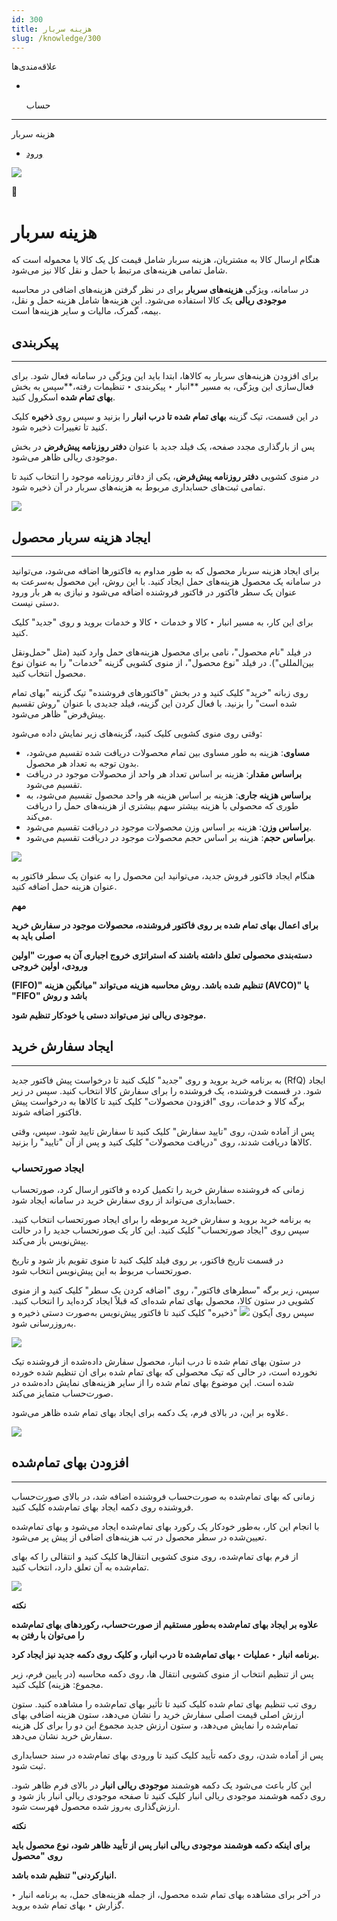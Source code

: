 ```yaml
---
id: 300
title: هزینه سربار
slug: /knowledge/300
---
```


 
  علاقه‌مندی‌ها
* [​](./300)

  حساب

---

 

هزینه سربار

- [ورود](/web/login?redirect=/knowledge/article/300)

![](https://odoofarsi.com/web/image/4273?access_token=758ed00a-51be-44b6-a98e-ee34230ae391)

📖

# هزینه سربار

هنگام ارسال کالا به مشتریان، هزینه سربار شامل قیمت کل یک کالا یا محموله است که شامل تمامی هزینه‌های مرتبط با حمل و نقل کالا نیز می‌شود.

در سامانه، ویژگی **هزینه‌های سربار** برای در نظر گرفتن هزینه‌های اضافی در محاسبه **موجودی ریالی** یک کالا استفاده می‌شود. این هزینه‌ها شامل هزینه حمل و نقل، بیمه، گمرک، مالیات و سایر هزینه‌ها است.

## **پیکربندی**

---

برای افزودن هزینه‌های سربار به کالاها، ابتدا باید این ویژگی در سامانه فعال شود. برای فعال‌سازی این ویژگی، به مسیر **انبار ‣ پیکربندی ‣ تنظیمات رفته،**سپس به بخش **بهای تمام شده** اسکرول کنید.

در این قسمت، تیک گزینه **بهای تمام شده تا درب انبار** را بزنید و سپس روی **ذخیره** کلیک کنید تا تغییرات ذخیره شود.

پس از بارگذاری مجدد صفحه، یک فیلد جدید با عنوان **دفتر روزنامه پیش‌فرض** در بخش موجودی ریالی ظاهر می‌شود.

در منوی کشویی **دفتر روزنامه پیش‌فرض**، یکی از دفاتر روزنامه موجود را انتخاب کنید تا تمامی ثبت‌های حسابداری مربوط به هزینه‌های سربار در آن ذخیره شود.

![](https://odoofarsi.com/web/image/6110-dc791ae4/image.png?access_token=8350e643-65fd-44e4-b193-191950e29102)

## **ایجاد هزینه سربار محصول**

---

برای ایجاد هزینه سربار محصول که به طور مداوم به فاکتورها اضافه می‌شود، می‌توانید در سامانه یک محصول هزینه‌های حمل ایجاد کنید. با این روش، این محصول به‌سرعت به عنوان یک سطر فاکتور در فاکتور فروشنده اضافه می‌شود و نیازی به هر بار ورود دستی نیست.

برای این کار، به مسیر انبار ‣ کالا و خدمات ‣ کالا و خدمات بروید و روی "جدید" کلیک کنید.

در فیلد "نام محصول"، نامی برای محصول هزینه‌های حمل وارد کنید (مثل "حمل‌ونقل بین‌المللی"). در فیلد "نوع محصول"، از منوی کشویی گزینه "خدمات" را به عنوان نوع محصول انتخاب کنید.

روی زبانه "خرید" کلیک کنید و در بخش "فاکتورهای فروشنده" تیک گزینه "بهای تمام شده است" را بزنید. با فعال کردن این گزینه، فیلد جدیدی با عنوان "روش تقسیم پیش‌فرض" ظاهر می‌شود.

وقتی روی منوی کشویی کلیک کنید، گزینه‌های زیر نمایش داده می‌شود:

* **مساوی**: هزینه به طور مساوی بین تمام محصولات دریافت شده تقسیم می‌شود، بدون توجه به تعداد هر محصول.
* **براساس مقدار**: هزینه بر اساس تعداد هر واحد از محصولات موجود در دریافت تقسیم می‌شود.
* **براساس هزینه جاری**: هزینه بر اساس هزینه هر واحد محصول تقسیم می‌شود، به طوری که محصولی با هزینه بیشتر سهم بیشتری از هزینه‌های حمل را دریافت می‌کند.
* **براساس وزن**: هزینه بر اساس وزن محصولات موجود در دریافت تقسیم می‌شود.
* **براساس حجم**: هزینه بر اساس حجم محصولات موجود در دریافت تقسیم می‌شود.

![](https://odoofarsi.com/web/image/6111-495e8a93/image.png?access_token=2253f638-2a00-45ab-b20e-3b4b7f53e5d0)

هنگام ایجاد فاکتور فروش جدید، می‌توانید این محصول را به عنوان یک سطر فاکتور به عنوان هزینه حمل اضافه کنید.

**مهم**

**برای اعمال بهای تمام شده بر روی فاکتور فروشنده، محصولات موجود در سفارش خرید اصلی باید به**

**دسته‌بندی محصولی تعلق داشته باشند که استراتژی خروج اجباری آن به صورت "اولین ورودی، اولین خروجی**

**(FIFO)" تنظیم شده باشد. روش محاسبه هزینه می‌تواند "میانگین هزینه (AVCO)" یا "FIFO" باشد و روش**

**موجودی ریالی نیز می‌تواند دستی یا خودکار تنظیم شود.**

## **ایجاد سفارش خرید**

---

به برنامه خرید بروید و روی "جدید" کلیک کنید تا درخواست پیش فاکتور جدید (RfQ) ایجاد شود. در قسمت فروشنده، یک فروشنده را برای سفارش کالا انتخاب کنید. سپس در زیر برگه کالا و خدمات، روی "افزودن محصولات" کلیک کنید تا کالاها به درخواست پیش فاکتور اضافه شوند.

پس از آماده شدن، روی "تایید سفارش" کلیک کنید تا سفارش تایید شود. سپس، وقتی کالاها دریافت شدند، روی "دریافت محصولات" کلیک کنید و پس از آن "تایید" را بزنید.

### **ایجاد صورتحساب**

زمانی که فروشنده سفارش خرید را تکمیل کرده و فاکتور ارسال کرد، صورتحساب حسابداری می‌تواند از روی سفارش خرید در سامانه ایجاد شود.

به برنامه خرید بروید و سفارش خرید مربوطه را برای ایجاد صورتحساب انتخاب کنید. سپس روی "ایجاد صورتحساب" کلیک کنید. این کار یک صورتحساب جدید را در حالت پیش‌نویس باز می‌کند.

در قسمت تاریخ فاکتور، بر روی فیلد کلیک کنید تا منوی تقویم باز شود و تاریخ صورتحساب مربوط به این پیش‌نویس انتخاب شود.

سپس، زیر برگه "سطرهای فاکتور"، روی "اضافه کردن یک سطر" کلیک کنید و از منوی کشویی در ستون کالا، محصول بهای تمام شده‌ای که قبلاً ایجاد کرده‌اید را انتخاب کنید. سپس روی آیکون ![](https://odoofarsi.com/web/image/6113-c0dabbd8/image.png?access_token=af8d162b-ff01-487a-88c8-73faea22fc46) "ذخیره" کلیک کنید تا فاکتور پیش‌نویس به‌صورت دستی ذخیره و به‌روزرسانی شود.

![](https://odoofarsi.com/web/image/6114-a18543b3/Screen%20Shot%202024-10-15%20at%2011.14.53%20AM.png?access_token=3ce4afbe-665b-4d4f-8ab2-6aa96914a210)

در ستون بهای تمام شده تا درب انبار، محصول سفارش‌ داده‌شده از فروشنده تیک نخورده است، در حالی که تیک محصولی که بهای تمام شده برای ان تنظیم شده خورده شده است. این موضوع بهای تمام شده را از سایر هزینه‌های نمایش‌ داده‌شده در صورت‌حساب متمایز می‌کند.

علاوه بر این، در بالای فرم، یک دکمه برای ایجاد بهای تمام شده ظاهر می‌شود.

![](https://odoofarsi.com/web/image/6117-ed4a29e2/image.png?access_token=e61497c4-5a94-4f69-b8a3-bba877adaa09)

## **افزودن بهای تمام‌شده**

---

زمانی که بهای تمام‌شده به صورت‌حساب فروشنده اضافه شد، در بالای صورت‌حساب فروشنده روی دکمه ایجاد بهای تمام‌شده کلیک کنید.

با انجام این کار، به‌طور خودکار یک رکورد بهای تمام‌شده ایجاد می‌شود و بهای تمام‌شده تعیین‌شده در سطر محصول در تب هزینه‌های اضافی از پیش پر می‌شود.

از فرم بهای تمام‌شده، روی منوی کشویی انتقال‌ها کلیک کنید و انتقالی را که بهای تمام‌شده به آن تعلق دارد، انتخاب کنید.

![](https://odoofarsi.com/web/image/6118-8a4defc4/image.png?access_token=891c9cc4-0dad-46f1-89d2-6e08e5243dc8)

**نکته**

**علاوه بر ایجاد بهای تمام‌شده به‌طور مستقیم از صورت‌حساب، رکوردهای بهای تمام‌شده را می‌توان با رفتن به**

**برنامه انبار ‣ عملیات ‣ بهای تمام‌شده تا درب انبار، و کلیک روی دکمه جدید نیز ایجاد کرد.**

پس از تنظیم انتخاب از منوی کشویی انتقال ها، روی دکمه محاسبه (در پایین فرم، زیر مجموع: هزینه) کلیک کنید.

روی تب تنظیم بهای تمام شده کلیک کنید تا تأثیر بهای تمام‌شده را مشاهده کنید. ستون ارزش اصلی قیمت اصلی سفارش خرید را نشان می‌دهد، ستون هزینه اضافی بهای تمام‌شده را نمایش می‌دهد، و ستون ارزش جدید مجموع این دو را برای کل هزینه سفارش خرید نشان می‌دهد.

پس از آماده شدن، روی دکمه تأیید کلیک کنید تا ورودی بهای تمام‌شده در سند حسابداری ثبت شود.

این کار باعث می‌شود یک دکمه هوشمند **موجودی ریالی انبار** در بالای فرم ظاهر شود. روی دکمه هوشمند موجودی ریالی انبار کلیک کنید تا صفحه موجودی ریالی انبار باز شود و ارزش‌گذاری به‌روز شده محصول فهرست شود.

**نکته**

**برای اینکه دکمه هوشمند موجودی ریالی انبار پس از تأیید ظاهر شود، نوع محصول باید روی "محصول**

**انبارکردنی" تنظیم شده باشد.**

در آخر برای مشاهده بهای تمام شده محصول، از جمله هزینه‌های حمل، به برنامه انبار ‣ گزارش ‣ بهای تمام شده بروید.